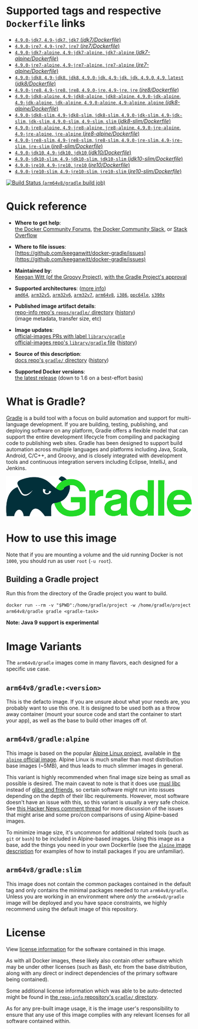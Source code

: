 <!--

********************************************************************************

WARNING:

    DO NOT EDIT "gradle/README.md"

    IT IS AUTO-GENERATED

    (from the other files in "gradle/" combined with a set of templates)

********************************************************************************

-->

# Supported tags and respective `Dockerfile` links

-	[`4.9.0-jdk7`, `4.9-jdk7`, `jdk7` (*jdk7/Dockerfile*)](https://github.com/keeganwitt/docker-gradle/blob/dce2d0cea0b0e60435919b7c7faa686b6cccf2f1/jdk7/Dockerfile)
-	[`4.9.0-jre7`, `4.9-jre7`, `jre7` (*jre7/Dockerfile*)](https://github.com/keeganwitt/docker-gradle/blob/dce2d0cea0b0e60435919b7c7faa686b6cccf2f1/jre7/Dockerfile)
-	[`4.9.0-jdk7-alpine`, `4.9-jdk7-alpine`, `jdk7-alpine` (*jdk7-alpine/Dockerfile*)](https://github.com/keeganwitt/docker-gradle/blob/dce2d0cea0b0e60435919b7c7faa686b6cccf2f1/jdk7-alpine/Dockerfile)
-	[`4.9.0-jre7-alpine`, `4.9-jre7-alpine`, `jre7-alpine` (*jre7-alpine/Dockerfile*)](https://github.com/keeganwitt/docker-gradle/blob/dce2d0cea0b0e60435919b7c7faa686b6cccf2f1/jre7-alpine/Dockerfile)
-	[`4.9.0-jdk8`, `4.9-jdk8`, `jdk8`, `4.9.0-jdk`, `4.9-jdk`, `jdk`, `4.9.0`, `4.9`, `latest` (*jdk8/Dockerfile*)](https://github.com/keeganwitt/docker-gradle/blob/dce2d0cea0b0e60435919b7c7faa686b6cccf2f1/jdk8/Dockerfile)
-	[`4.9.0-jre8`, `4.9-jre8`, `jre8`, `4.9.0-jre`, `4.9-jre`, `jre` (*jre8/Dockerfile*)](https://github.com/keeganwitt/docker-gradle/blob/dce2d0cea0b0e60435919b7c7faa686b6cccf2f1/jre8/Dockerfile)
-	[`4.9.0-jdk8-alpine`, `4.9-jdk8-alpine`, `jdk8-alpine`, `4.9.0-jdk-alpine`, `4.9-jdk-alpine`, `jdk-alpine`, `4.9.0-alpine`, `4.9-alpine`, `alpine` (*jdk8-alpine/Dockerfile*)](https://github.com/keeganwitt/docker-gradle/blob/dce2d0cea0b0e60435919b7c7faa686b6cccf2f1/jdk8-alpine/Dockerfile)
-	[`4.9.0-jdk8-slim`, `4.9-jdk8-slim`, `jdk8-slim`, `4.9.0-jdk-slim`, `4.9-jdk-slim`, `jdk-slim`, `4.9.0-slim`, `4.9-slim`, `slim` (*jdk8-slim/Dockerfile*)](https://github.com/keeganwitt/docker-gradle/blob/dce2d0cea0b0e60435919b7c7faa686b6cccf2f1/jdk8-slim/Dockerfile)
-	[`4.9.0-jre8-alpine`, `4.9-jre8-alpine`, `jre8-alpine`, `4.9.0-jre-alpine`, `4.9-jre-alpine`, `jre-alpine` (*jre8-alpine/Dockerfile*)](https://github.com/keeganwitt/docker-gradle/blob/dce2d0cea0b0e60435919b7c7faa686b6cccf2f1/jre8-alpine/Dockerfile)
-	[`4.9.0-jre8-slim`, `4.9-jre8-slim`, `jre8-slim`, `4.9.0-jre-slim`, `4.9-jre-slim`, `jre-slim` (*jre8-slim/Dockerfile*)](https://github.com/keeganwitt/docker-gradle/blob/dce2d0cea0b0e60435919b7c7faa686b6cccf2f1/jre8-slim/Dockerfile)
-	[`4.9.0-jdk10`, `4.9-jdk10`, `jdk10` (*jdk10/Dockerfile*)](https://github.com/keeganwitt/docker-gradle/blob/dce2d0cea0b0e60435919b7c7faa686b6cccf2f1/jdk10/Dockerfile)
-	[`4.9.0-jdk10-slim`, `4.9-jdk10-slim`, `jdk10-slim` (*jdk10-slim/Dockerfile*)](https://github.com/keeganwitt/docker-gradle/blob/dce2d0cea0b0e60435919b7c7faa686b6cccf2f1/jdk10-slim/Dockerfile)
-	[`4.9.0-jre10`, `4.9-jre10`, `jre10` (*jre10/Dockerfile*)](https://github.com/keeganwitt/docker-gradle/blob/dce2d0cea0b0e60435919b7c7faa686b6cccf2f1/jre10/Dockerfile)
-	[`4.9.0-jre10-slim`, `4.9-jre10-slim`, `jre10-slim` (*jre10-slim/Dockerfile*)](https://github.com/keeganwitt/docker-gradle/blob/dce2d0cea0b0e60435919b7c7faa686b6cccf2f1/jre10-slim/Dockerfile)

[![Build Status](https://doi-janky.infosiftr.net/job/multiarch/job/arm64v8/job/gradle/badge/icon) (`arm64v8/gradle` build job)](https://doi-janky.infosiftr.net/job/multiarch/job/arm64v8/job/gradle/)

# Quick reference

-	**Where to get help**:  
	[the Docker Community Forums](https://forums.docker.com/), [the Docker Community Slack](https://blog.docker.com/2016/11/introducing-docker-community-directory-docker-community-slack/), or [Stack Overflow](https://stackoverflow.com/search?tab=newest&q=docker)

-	**Where to file issues**:  
	[https://github.com/keeganwitt/docker-gradle/issues](https://github.com/keeganwitt/docker-gradle/issues)

-	**Maintained by**:  
	[Keegan Witt (of the Groovy Project)](https://github.com/keeganwitt/docker-gradle), [with the Gradle Project's approval](https://discuss.gradle.org/t/official-docker-images/21159/8)

-	**Supported architectures**: ([more info](https://github.com/docker-library/official-images#architectures-other-than-amd64))  
	[`amd64`](https://hub.docker.com/r/amd64/gradle/), [`arm32v5`](https://hub.docker.com/r/arm32v5/gradle/), [`arm32v6`](https://hub.docker.com/r/arm32v6/gradle/), [`arm32v7`](https://hub.docker.com/r/arm32v7/gradle/), [`arm64v8`](https://hub.docker.com/r/arm64v8/gradle/), [`i386`](https://hub.docker.com/r/i386/gradle/), [`ppc64le`](https://hub.docker.com/r/ppc64le/gradle/), [`s390x`](https://hub.docker.com/r/s390x/gradle/)

-	**Published image artifact details**:  
	[repo-info repo's `repos/gradle/` directory](https://github.com/docker-library/repo-info/blob/master/repos/gradle) ([history](https://github.com/docker-library/repo-info/commits/master/repos/gradle))  
	(image metadata, transfer size, etc)

-	**Image updates**:  
	[official-images PRs with label `library/gradle`](https://github.com/docker-library/official-images/pulls?q=label%3Alibrary%2Fgradle)  
	[official-images repo's `library/gradle` file](https://github.com/docker-library/official-images/blob/master/library/gradle) ([history](https://github.com/docker-library/official-images/commits/master/library/gradle))

-	**Source of this description**:  
	[docs repo's `gradle/` directory](https://github.com/docker-library/docs/tree/master/gradle) ([history](https://github.com/docker-library/docs/commits/master/gradle))

-	**Supported Docker versions**:  
	[the latest release](https://github.com/docker/docker-ce/releases/latest) (down to 1.6 on a best-effort basis)

# What is Gradle?

[Gradle](https://gradle.org/) is a build tool with a focus on build automation and support for multi-language development. If you are building, testing, publishing, and deploying software on any platform, Gradle offers a flexible model that can support the entire development lifecycle from compiling and packaging code to publishing web sites. Gradle has been designed to support build automation across multiple languages and platforms including Java, Scala, Android, C/C++, and Groovy, and is closely integrated with development tools and continuous integration servers including Eclipse, IntelliJ, and Jenkins.

![logo](https://raw.githubusercontent.com/docker-library/docs/c3d3ca6beed000f9ba6eabc98f3399158f520256/gradle/logo.png)

# How to use this image

Note that if you are mounting a volume and the uid running Docker is not `1000`, you should run as user `root` (`-u root`).

## Building a Gradle project

Run this from the directory of the Gradle project you want to build.

`docker run --rm -v "$PWD":/home/gradle/project -w /home/gradle/project arm64v8/gradle gradle <gradle-task>`

**Note: Java 9 support is experimental**

# Image Variants

The `arm64v8/gradle` images come in many flavors, each designed for a specific use case.

## `arm64v8/gradle:<version>`

This is the defacto image. If you are unsure about what your needs are, you probably want to use this one. It is designed to be used both as a throw away container (mount your source code and start the container to start your app), as well as the base to build other images off of.

## `arm64v8/gradle:alpine`

This image is based on the popular [Alpine Linux project](http://alpinelinux.org), available in [the `alpine` official image](https://hub.docker.com/_/alpine). Alpine Linux is much smaller than most distribution base images (~5MB), and thus leads to much slimmer images in general.

This variant is highly recommended when final image size being as small as possible is desired. The main caveat to note is that it does use [musl libc](http://www.musl-libc.org) instead of [glibc and friends](http://www.etalabs.net/compare_libcs.html), so certain software might run into issues depending on the depth of their libc requirements. However, most software doesn't have an issue with this, so this variant is usually a very safe choice. See [this Hacker News comment thread](https://news.ycombinator.com/item?id=10782897) for more discussion of the issues that might arise and some pro/con comparisons of using Alpine-based images.

To minimize image size, it's uncommon for additional related tools (such as `git` or `bash`) to be included in Alpine-based images. Using this image as a base, add the things you need in your own Dockerfile (see the [`alpine` image description](https://hub.docker.com/_/alpine/) for examples of how to install packages if you are unfamiliar).

## `arm64v8/gradle:slim`

This image does not contain the common packages contained in the default tag and only contains the minimal packages needed to run `arm64v8/gradle`. Unless you are working in an environment where *only* the `arm64v8/gradle` image will be deployed and you have space constraints, we highly recommend using the default image of this repository.

# License

View [license information](https://gradle.org/license/) for the software contained in this image.

As with all Docker images, these likely also contain other software which may be under other licenses (such as Bash, etc from the base distribution, along with any direct or indirect dependencies of the primary software being contained).

Some additional license information which was able to be auto-detected might be found in [the `repo-info` repository's `gradle/` directory](https://github.com/docker-library/repo-info/tree/master/repos/gradle).

As for any pre-built image usage, it is the image user's responsibility to ensure that any use of this image complies with any relevant licenses for all software contained within.
